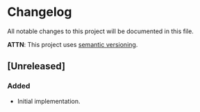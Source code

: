 # Changelog
All notable changes to this project will be documented in this file.

**ATTN**: This project uses [semantic versioning](http://semver.org/).

## [Unreleased]

### Added
- Initial implementation.
